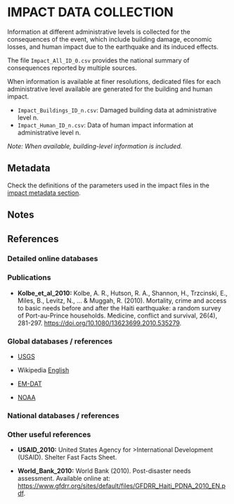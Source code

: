 # IMPACT DATA COLLECTION


Information at different administrative levels is collected for the consequences of the event, 
which include building damage, economic losses, and human impact due to the earthquake and its induced effects.

The file `Impact_All_ID_0.csv` provides the national summary of consequences reported by multiple sources.

When information is available at finer resolutions, dedicated files for each administrative level
available are generated for the building and human impact.

- `Impact_Buildings_ID_n.csv`: Damaged building data at administrative level n.
- `Impact_Human_ID_n.csv`: Data of human impact information at administrative level n.

_Note: When available, building-level information is included._


## Metadata

Check the definitions of the parameters used in the impact files in the [impact metadata section](https://gitlab.openquake.org/risk/ecd/-/blob/main/metadata.md#impact-data).


## Notes


## References


### Detailed online databases


### Publications

- **Kolbe_et_al_2010:** Kolbe, A. R., Hutson, R. A., Shannon, H., Trzcinski, E., Miles, B., Levitz, N., ... & Muggah, R. (2010). Mortality, crime and access to basic needs before and after the Haiti earthquake: a random survey of Port-au-Prince households. Medicine, conflict and survival, 26(4), 281-297. https://doi.org/10.1080/13623699.2010.535279.


### Global databases / references

- [USGS](https://earthquake.usgs.gov/earthquakes/eventpage/usp000h60h/executive) 

- Wikipedia [English](https://en.wikipedia.org/wiki/{WIKI})

- [EM-DAT](https://public.emdat.be/data)

- [NOAA](https://www.ngdc.noaa.gov/hazel/view/hazards/earthquake/event-more-info/8732)


### National databases / references


### Other useful references

- **USAID_2010:** United States Agency for >International Development (USAID). Shelter Fast Facts Sheet.

- **World_Bank_2010:** World Bank (2010). Post-disaster needs assessment. Available online at: https://www.gfdrr.org/sites/default/files/GFDRR_Haiti_PDNA_2010_EN.pdf.